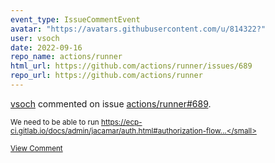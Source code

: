 ```yaml
---
event_type: IssueCommentEvent
avatar: "https://avatars.githubusercontent.com/u/814322?"
user: vsoch
date: 2022-09-16
repo_name: actions/runner
html_url: https://github.com/actions/runner/issues/689
repo_url: https://github.com/actions/runner
---
```


<a href='https://github.com/vsoch' target='_blank'>vsoch</a> commented on issue <a href='https://github.com/actions/runner/issues/689' target='_blank'>actions/runner#689</a>.

<small>We need to be able to run https://ecp-ci.gitlab.io/docs/admin/jacamar/auth.html#authorization-flow...</small>

<a href='https://github.com/actions/runner/issues/689' target='_blank'>View Comment</a>